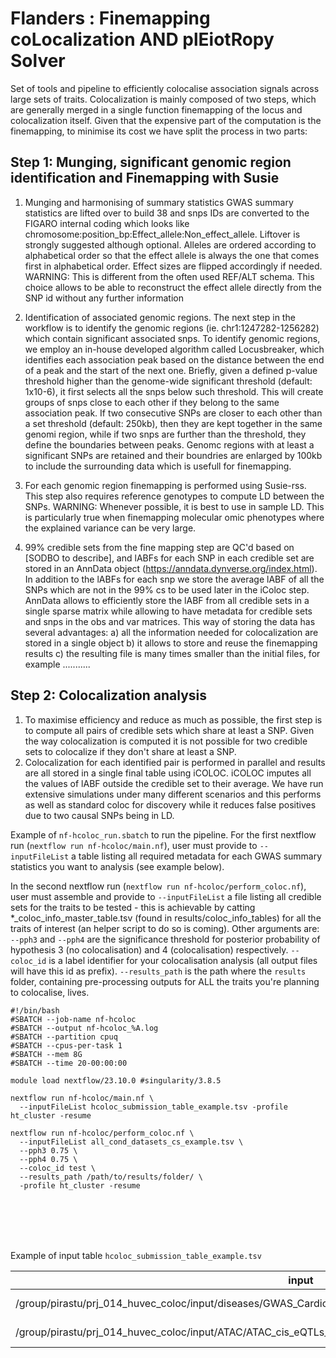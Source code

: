 # Flanders : Finemapping coLocalization AND plEiotRopy Solver	

Set of tools and pipeline to efficiently colocalise association signals across large sets of traits.
Colocalization is mainly composed of two steps, which are generally merged in a single function finemapping of the locus and colocalization itself. Given that the expensive part of the computation is the finemapping, to minimise its cost we have split the process in two parts:    

## Step 1: Munging, significant genomic region identification and Finemapping with Susie

1) Munging and harmonising of summary statistics
   GWAS summary statistics are lifted over to build 38 and snps IDs are converted to the FIGARO internal coding which looks like chromosome:position_bp:Effect_allele:Non_effect_allele. Liftover is strongly suggested although optional.
   Alleles are ordered according to alphabetical order so that the effect allele is always the one that comes first in alphabetical order. Effect sizes are flipped accordingly if needed.
   WARNING: This is different from the often used REF/ALT schema. This choice allows to be able to reconstruct the effect allele directly from the SNP id without any further information
   
2) Identification of associated genomic regions.
   The next step in the workflow is to identify the genomic regions (ie. chr1:1247282-1256282) which contain significant associated snps.
   To identify genomic regions, we employ an in-house developed algorithm called Locusbreaker, which identifies each association peak based on the distance between the end of a peak and the start of the next one.
   Briefly, given a defined p-value threshold higher than the genome-wide significant threshold (default: 1x10-6), it first selects all the snps below such threshold. This will create groups of snps close to each other if they belong to the 
   same association peak. If two consecutive SNPs are closer to each other than a set threshold (default: 250kb), then they are kept together in the same genomi region, while if two snps are further than the threshold, they define the 
   boundaries between peaks.  Genomc regions with at least a significant SNPs are retained and their boundries are enlarged by 100kb to include the surrounding data which is usefull for finemapping.

3) For each genomic region finemapping is performed using Susie-rss. This step also requires reference genotypes to compute LD between the SNPs. WARNING: Whenever possible, it is best to use in sample LD. This is particularly true when 
   finemapping molecular omic phenotypes where the explained variance can be very large.

4) 99% credible sets from the fine mapping step are QC'd based on [SODBO to describe], and lABFs for each SNP in each credible set are stored in an AnnData object (https://anndata.dynverse.org/index.html). In addition to the lABFs for each snp 
   we store the average lABF of all the SNPs which are not in the 99% cs to be used later in the iColoc step.
   AnnData allows to efficiently store the lABF from all credible sets in a single sparse matrix while allowing to have metadata for credible sets and snps in the obs and var matrices. This way of storing the data has several advantages: a) all 
   the information needed for colocalization are stored in a single object b) it allows to store and reuse the finemapping results c) the resulting file is many times smaller than the initial files, for example ........... 

## Step 2: Colocalization analysis

1) To maximise efficiency and reduce as much as possible, the first step is to compute all pairs of credible sets which share at least a SNP. Given the way colocalization is computed it is not possible for two credible sets to colocalize if they don't share at least a SNP.
2) Colocalization for each identified pair is performed in parallel and results are all stored in a single final table using iCOLOC. iCOLOC imputes all the values of lABF outside the credible set to their average. We have run extensive simulations under many different scenarios and this performs as well as standard coloc for discovery while it reduces false positives due to two causal SNPs being in LD.











Example of `nf-hcoloc_run.sbatch` to run the pipeline.
For the first nextflow run (`nextflow run nf-hcoloc/main.nf`), user must provide to `--inputFileList` a table listing all required metadata for each GWAS summary statistics you want to analysis (see example below).

In the second nextflow run (`nextflow run nf-hcoloc/perform_coloc.nf`), user must assemble and provide to `--inputFileList` a file listing all credible sets for the traits to be tested - this is achievable by catting *_coloc_info_master_table.tsv (found in results/coloc_info_tables) for all the traits of interest (an helper script to do so is coming). Other arguments are:
`--pph3` and `--pph4` are the significance threshold for posterior probability of hypothesis 3 (no colocalisation) and 4 (colocalisation) respectively.
`--coloc_id` is a label identifier for your colocalisation analysis (all output files will have this id as prefix).
`--results_path` is the path where the `results` folder, containing pre-processing outputs for ALL the traits you're planning to colocalise, lives.



```
#!/bin/bash
#SBATCH --job-name nf-hcoloc
#SBATCH --output nf-hcoloc_%A.log
#SBATCH --partition cpuq
#SBATCH --cpus-per-task 1
#SBATCH --mem 8G
#SBATCH --time 20-00:00:00

module load nextflow/23.10.0 #singularity/3.8.5
 
nextflow run nf-hcoloc/main.nf \
  --inputFileList hcoloc_submission_table_example.tsv -profile ht_cluster -resume

nextflow run nf-hcoloc/perform_coloc.nf \
  --inputFileList all_cond_datasets_cs_example.tsv \
  --pph3 0.75 \
  --pph4 0.75 \
  --coloc_id test \
  --results_path /path/to/results/folder/ \
  -profile ht_cluster -resume
```

<br>
<br>
<br>
<br>

Example of input table `hcoloc_submission_table_example.tsv`


| input | study_id | chr_lab | pos_lab | rsid_lab | a1_lab | a0_lab | freq_lab | n_lab | effect_lab | se_lab | pvalue_lab | type | sdY | s | grch | p_thresh1 | p_thresh2 | hole | bfile | p_thresh3 | p_thresh4 | maf | is_molQTL | key | cs_thresh | skip_dentist |
|-------|----------|---------|---------|----------|--------|--------|----------|-------|------------|--------|------------|------|-----|---|-----|-----------|-----------|------|-------|-----------|-----------|-----|-----------|-----|-----------|--------------|
| /group/pirastu/prj_014_huvec_coloc/input/diseases/GWAS_Cardioembolic_Stroke_Eur_Mishra_2022_Nature_hg38.tsv.gz | Cardioembolic_Stroke_Eur_Mishra_2022_Nature | CHROM | GENPOS | SNP | ALLELE1 | ALLELE0 | A1FREQ | N | BETA | SE | P | cc | NA | 0.1 | 38 | 5.00E-08 | 1.00E-05 | 250000 | /ssu/bsssu/ghrc38_reference/ukbb_all_chrs_grch38_maf0.01_30000_random_unrelated_white_british_alpha_sort_alleles | 1.00E-04 | 1.00E-06 | 1.00E-04 | FALSE | NA | 0.99 |    FALSE     |
| /group/pirastu/prj_014_huvec_coloc/input/ATAC/ATAC_cis_eQTLs_chr22.tsv.gz | ATAC_chr22 | CHROM | GENPOS | SNP | ALLELE1 | ALLELE0 | A1FREQ | N | BETA | SE | P | quant | NA | NA | 38 | 5.00E-08 | 1.00E-05 | 250000 | /ssu/bsssu/ghrc38_reference/ukbb_all_chrs_grch38_maf0.01_30000_random_unrelated_white_british_alpha_sort_alleles | 1.00E-04 | 1.00E-06 | 1.00E-04 | TRUE | trait | 0.99 |    FALSE     |
